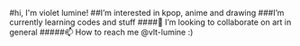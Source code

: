 #hi, I'm violet lumine!
##I’m interested in kpop, anime and drawing
###I’m currently learning codes and stuff
####💞️ I’m looking to collaborate on art in general 
#####📫 How to reach me @vlt-lumine :)

<!---
vlt-lumine/vlt-lumine is a ✨ special ✨ repository because its `README.md` (this file) appears on your GitHub profile.
You can click the Preview link to take a look at your changes.
--->
